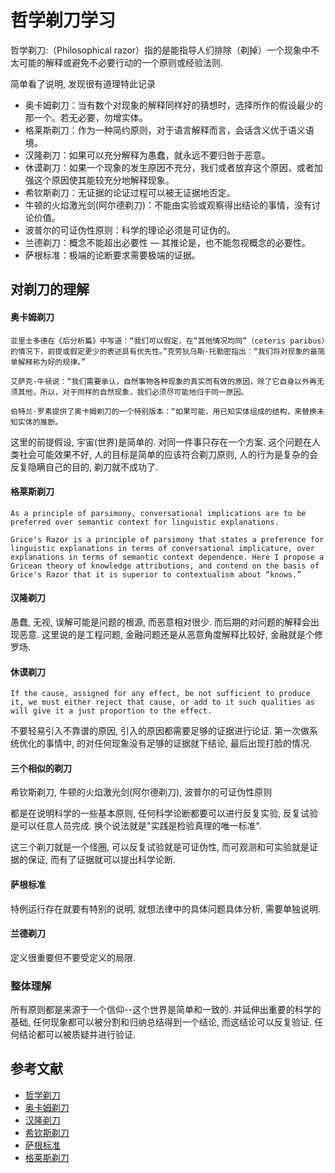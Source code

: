 # 哲学剃刀学习

哲学剃刀:（Philosophical razor）指的是能指导人们排除（剃掉）一个现象中不太可能的解释或避免不必要行动的一个原则或经验法则.

简单看了说明, 发现很有道理特此记录

* 奥卡姆剃刀：当有数个对现象的解释同样好的猜想时，选择所作的假设最少的那一个。若无必要，勿增实体。
* 格莱斯剃刀：作为一种简约原则，对于语言解释而言，会话含义优于语义语境。
* 汉隆剃刀：如果可以充分解释为愚蠢，就永远不要归咎于恶意。
* 休谟剃刀：如果一个现象的发生原因不充分，我们或者放弃这个原因，或者加强这个原因使其能较充分地解释现象。
* 希钦斯剃刀：无证据的论证过程可以被无证据地否定。
* 牛顿的火焰激光剑(阿尔德剃刀)：不能由实验或观察得出结论的事情，没有讨论价值。
* 波普尔的可证伪性原则：科学的理论必须是可证伪的。
* 兰德剃刀：概念不能超出必要性 — 其推论是，也不能忽视概念的必要性。
* 萨根标准：极端的论断要求需要极端的证据。

## 对剃刀的理解

#### 奥卡姆剃刀

`亚里士多德在《后分析篇》中写道：“我们可以假定，在“其他情况均同”（ceteris paribus）的情况下，前提或假定更少的表述具有优先性。”克劳狄乌斯·托勒密指出：“我们将对现象的最简单解释称为好的规律。”`

`艾萨克·牛顿说：“我们需要承认，自然事物各种现象的真实而有效的原因，除了它自身以外再无须其他，所以，对于同样的自然现象，我们必须尽可能地归于同一原因。`

`伯特兰·罗素提供了奥卡姆剃刀的一个特别版本：“如果可能，用已知实体组成的结构，来替换未知实体的推断。`

这里的前提假设, 宇宙(世界)是简单的. 对同一件事只存在一个方案. 这个问题在人类社会可能效果不好, 人的目标是简单的应该符合剃刀原则, 人的行为是复杂的会反复隐瞒自己的目的, 剃刀就不成功了.

#### 格莱斯剃刀

`As a principle of parsimony, conversational implications are to be preferred over semantic context for linguistic explanations.`

`Grice's Razor is a principle of parsimony that states a preference for linguistic explanations in terms of conversational implicature, over explanations in terms of semantic context dependence. Here I propose a Gricean theory of knowledge attributions, and contend on the basis of Grice's Razor that it is superior to contextualism about “knows.”`


#### 汉隆剃刀

愚蠢, 无视, 误解可能是问题的根源, 而恶意相对很少. 而后期的对问题的解释会出现恶意. 这里说的是工程问题, 金融问题还是从恶意角度解释比较好, 金融就是个修罗场.

#### 休谟剃刀

`If the cause, assigned for any effect, be not sufficient to produce it, we must either reject that cause, or add to it such qualities as will give it a just proportion to the effect.`

不要轻易引入不靠谱的原因, 引入的原因都需要足够的证据进行论证. 第一次做系统优化的事情中, 的对任何现象没有足够的证据就下结论, 最后出现打脸的情况.

#### 三个相似的剃刀

希钦斯剃刀, 牛顿的火焰激光剑(阿尔德剃刀), 波普尔的可证伪性原则

都是在说明科学的一些基本原则, 任何科学论断都要可以进行反复实验, 反复试验是可以任意人员完成. 换个说法就是"实践是检验真理的唯一标准".

这三个剃刀就是一个怪圈, 可以反复试验就是可证伪性, 而可观测和可实验就是证据的保证, 而有了证据就可以提出科学论断.

#### 萨根标准

特例运行存在就要有特别的说明, 就想法律中的具体问题具体分析, 需要单独说明.

#### 兰德剃刀

定义很重要但不要受定义的局限.

### 整体理解

所有原则都是来源于一个信仰\-\-这个世界是简单和一致的. 并延伸出重要的科学的基础, 任何现象都可以被分割和归纳总结得到一个结论, 而这结论可以反复验证. 任何结论都可以被质疑并进行验证.

## 参考文献
* [哲学剃刀](https://zh.wikipedia.org/wiki/%E5%93%B2%E5%AD%A6%E5%89%83%E5%88%80)
* [奥卡姆剃刀](https://zh.wikipedia.org/wiki/%E5%A5%A5%E5%8D%A1%E5%A7%86%E5%89%83%E5%88%80)
* [汉隆剃刀](https://zh.wikipedia.org/wiki/%E6%B1%89%E9%9A%86%E5%89%83%E5%88%80)
* [希钦斯剃刀](https://zh.wikipedia.org/wiki/%E5%B8%8C%E9%92%A6%E6%96%AF%E5%89%83%E5%88%80)
* [萨根标准](https://zh.wikipedia.org/wiki/%E8%96%A9%E6%A0%B9%E6%A8%99%E6%BA%96)
* [格莱斯剃刀](https://onlinelibrary.wiley.com/doi/abs/10.1111/j.1467-9973.2007.00512.x)

